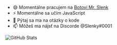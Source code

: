 
- 😄 Momentálne pracujem na [Botovi Mr. Slenk ](https://github.com/SlenkyDev/MrSlenkPTB)
- ⚡ Momentálne sa učím JavaScript
- 💬 Pýtaj sa ma na otázky o kode 
- 📫 Môžeš ma nájsť na Discorde @Slenky#0001


![GitHub Stats](https://github-readme-stats.vercel.app/api?username=SlenkyDev&show_icons=true)
